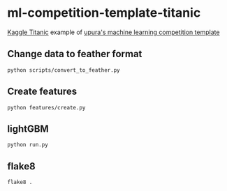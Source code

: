 ml-competition-template-titanic
===
[Kaggle Titanic](https://www.kaggle.com/c/titanic) example of [upura's machine learning competition template](https://github.com/upura/ml-competition-template)

## Change data to feather format

```
python scripts/convert_to_feather.py
```

## Create features

```
python features/create.py
```

## lightGBM

```
python run.py
```

## flake8

```
flake8 .
```
